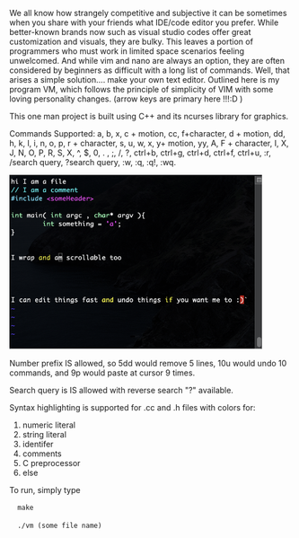 We all know how strangely competitive and subjective it can be sometimes when you share with your friends what IDE/code editor you prefer. While better-known brands now such as visual studio codes offer great customization and visuals, they are bulky. This leaves a portion of programmers who must work in limited space scenarios feeling unwelcomed. And while vim and nano are always an option, they are often considered by beginners as difficult with a long list of commands. Well, that arises a simple solution.... make your own text editor. Outlined here is my program VM, which follows the principle of simplicity of VIM with some loving personality changes. (arrow keys are primary here !!!:D )

This one man project is built using C++ and its ncurses library for graphics. 

Commands Supported:
a, b, x, c + motion, cc, f+character, d + motion, dd, h, k, l, i, n, o, p, r + character, s, u, w, x, y+ motion, yy, A, F + character, I, X, J, N, O, P, R, S, X, ^, $, 0, . , ;, /, ?, ctrl+b, ctrl+g, ctrl+d, ctrl+f, ctrl+u, :r, /search query, ?search query, :w, :q, :q!, :wq.

<img src="./final.png" width="450" height="auto">

Number prefix IS allowed, so 5dd would remove 5 lines, 10u would undo 10 commands, and 9p would paste at cursor 9 times.

Search query is IS allowed with reverse search "?" available.

Syntax highlighting is supported for .cc and .h files with colors for:
  1) numeric literal
  2) string literal
  3) identifer
  4) comments
  5) C preprocessor 
  6) else

To run, simply type 

      make 
      
      ./vm (some file name)

